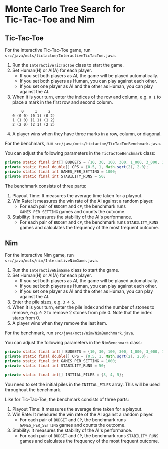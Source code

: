 # Monte Carlo Tree Search for Tic‑Tac‑Toe and Nim

## Tic-Tac-Toe

For the interactive Tic-Tac-Toe game, run `src/java/mcts/tictactoe/InteractiveTicTacToe.java`. 

1. Run the `InteractiveTicTacToe` class to start the game.
2. Set Human(H) or AI(A) for each player.
   - If you set both players as AI, the game will be played automatically.
   - If you set both players as Human, you can play against each other.
   - If you set one player as AI and the other as Human, you can play against the AI.
3. When it is your turn, enter the indices of the row and column, e.g. `0 1` to place a mark in the first row and second column.
    ```
        0     1     2
    0 (0 0) (0 1) (0 2)
    1 (1 0) (1 1) (1 2)
    2 (2 0) (2 1) (2 2)
    ```
4. A player wins when they have three marks in a row, column, or diagonal.


For the benchmark, run `src/java/mcts/tictactoe/TicTacToeBenchmark.java`.

You can adjust the following parameters in the `TicTacToeBenchmark` class:
```java
private static final int[] BUDGETS = {10, 30, 100, 300, 1_000, 3_000, 10_000, 30_000, 100_000};
private static final double[] CPS = {0.5, 1, Math.sqrt(2), 2.0};
private static final int GAMES_PER_SETTING = 1000;
private static final int STABILITY_RUNS = 50;
```

The benchmark consists of three parts:
1. Playout Time: It measures the average time taken for a playout.
2. Win Rate: It measures the win rate of the AI against a random player.
    - For each pair of `BUDGET` and `CP`, the benchmark runs `GAMES_PER_SETTING` games and counts the outcome.
3. Stability: It measures the stability of the AI's performance.
    - For each pair of `BUDGET` and `CP`, the benchmark runs `STABILITY_RUNS` games and calculates the frequency of the most frequent outcome.

## Nim

For the interactive Nim game, run `src/java/mcts/nim/InteractiveNimGame.java`. 

1. Run the `InteractiveNimGame` class to start the game.
2. Set Human(H) or AI(A) for each player.
   - If you set both players as AI, the game will be played automatically.
   - If you set both players as Human, you can play against each other.
   - If you set one player as AI and the other as Human, you can play against the AI.
3. Enter the pile sizes, e.g. `3 4 5`.
4. When it is your turn, enter the pile index and the number of stones to remove, e.g. `0 2` to remove 2 stones from pile 0. Note that the index starts from 0.
5. A player wins when they remove the last item.

For the benchmark, run `src/java/mcts/nim/NimBenchmark.java`.

You can adjust the following parameters in the `NimBenchmark` class:
```java
private static final int[] BUDGETS = {10, 30, 100, 300, 1_000, 3_000, 10_000, 30_000, 100_000};
private static final double[] CPS = {0.5, 1, Math.sqrt(2), 2.0};
private static final int GAMES_PER_SETTING = 1000;
private static final int STABILITY_RUNS = 50;

private static final int[] INITIAL_PILES = {3, 4, 5};
```

You need to set the initial piles in the `INITIAL_PILES` array. This will be used throughout the benchmark.

Like for Tic-Tac-Toe, the benchmark consists of three parts:
1. Playout Time: It measures the average time taken for a playout.
2. Win Rate: It measures the win rate of the AI against a random player.
    - For each pair of `BUDGET` and `CP`, the benchmark runs `GAMES_PER_SETTING` games and counts the outcome.
3. Stability: It measures the stability of the AI's performance.
    - For each pair of `BUDGET` and `CP`, the benchmark runs `STABILITY_RUNS` games and calculates the frequency of the most frequent outcome.
